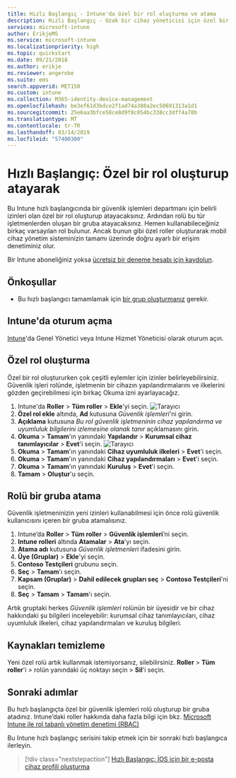 ```yaml
---
title: Hızlı Başlangıç - Intune'da özel bir rol oluşturma ve atama
description: Hızlı Başlangıç - Uzak bir cihaz yöneticisi için özel bir rol oluşturun ve atayın.
services: microsoft-intune
author: ErikjeMS
ms.service: microsoft-intune
ms.localizationpriority: high
ms.topic: quickstart
ms.date: 09/21/2018
ms.author: erikje
ms.reviewer: angerobe
ms.suite: ems
search.appverid: MET150
ms.custom: intune
ms.collection: M365-identity-device-management
ms.openlocfilehash: be3ef61d3bdce2f1ad74a388a2ec50691313a1d1
ms.sourcegitcommit: 25e6aa3bfce58ce8d9f8c054bc338cc3dff4a78b
ms.translationtype: MT
ms.contentlocale: tr-TR
ms.lasthandoff: 03/14/2019
ms.locfileid: "57400300"
---
```

# <a name="quickstart-create-and-assign-a-custom-role"></a>Hızlı Başlangıç: Özel bir rol oluşturup atayarak

Bu Intune hızlı başlangıcında bir güvenlik işlemleri departmanı için belirli izinleri olan özel bir rol oluşturup atayacaksınız. Ardından rolü bu tür işletmenlerden oluşan bir gruba atayacaksınız. Hemen kullanabileceğiniz birkaç varsayılan rol bulunur. Ancak bunun gibi özel roller oluşturarak mobil cihaz yönetim sisteminizin tamamı üzerinde doğru ayarlı bir erişim denetiminiz olur.

Bir Intune aboneliğiniz yoksa [ücretsiz bir deneme hesabı için kaydolun](free-trial-sign-up.md).

## <a name="prerequisites"></a>Önkoşullar

- Bu hızlı başlangıcı tamamlamak için [bir grup oluşturmanız](quickstart-create-group.md) gerekir.

## <a name="sign-in-to-intune"></a>Intune'da oturum açma

[Intune](https://aka.ms/intuneportal)'da Genel Yönetici veya Intune Hizmet Yöneticisi olarak oturum açın.

## <a name="create-a-custom-role"></a>Özel rol oluşturma

Özel bir rol oluştururken çok çeşitli eylemler için izinler belirleyebilirsiniz. Güvenlik işleri rolünde, işletmenin bir cihazın yapılandırmalarını ve ilkelerini gözden geçirebilmesi için birkaç Okuma izni ayarlayacağız.

1. Intune'da **Roller** > **Tüm roller** > **Ekle**'yi seçin.
![Tarayıcı](media/quickstart-create-custom-role/add-custom-role.png)
2. **Özel rol ekle** altında, **Ad** kutusuna *Güvenlik işlemleri*'ni girin.
3. **Açıklama** kutusuna *Bu rol güvenlik işletmeninin cihaz yapılandırma ve uyumluluk bilgilerini izlemesine olanak tanır* açıklamasını girin.
4. **Okuma** > **Tamam**'ın yanındaki **Yapılandır** > **Kurumsal cihaz tanımlayıcılar** > **Evet**'i seçin.
![Tarayıcı](media/quickstart-create-custom-role/corp-device-id-read.png)
5. **Okuma** > **Tamam**'ın yanındaki **Cihaz uyumluluk ilkeleri** > **Evet**'i seçin.
6. **Okuma** > **Tamam**'ın yanındaki **Cihaz yapılandırmaları** > **Evet**'i seçin.
7. **Okuma** > **Tamam**'ın yanındaki **Kuruluş** > **Evet**'i seçin.
8. **Tamam** > **Oluştur**'u seçin.

## <a name="assign-the-role-to-a-group"></a>Rolü bir gruba atama

Güvenlik işletmeninizin yeni izinleri kullanabilmesi için önce rolü güvenlik kullanıcısını içeren bir gruba atamalısınız.

1. Intune’da **Roller** > **Tüm roller** > **Güvenlik işlemleri**’ni seçin.
2. **Intune rolleri** altında **Atamalar** > **Ata**'yı seçin.
3. **Atama adı** kutusuna *Güvenlik işletmenleri* ifadesini girin.
4. **Üye (Gruplar)** > **Ekle**'yi seçin.
5. **Contoso Testçileri** grubunu seçin.
6. **Seç** > **Tamam**'ı seçin.
7. **Kapsam (Gruplar)** > **Dahil edilecek grupları seç** > **Contoso Testçileri**'ni seçin.
8. **Seç** > **Tamam** > **Tamam**'ı seçin.

Artık gruptaki herkes *Güvenlik işlemleri* rolünün bir üyesidir ve bir cihaz hakkındaki şu bilgileri inceleyebilir: kurumsal cihaz tanımlayıcıları, cihaz uyumluluk ilkeleri, cihaz yapılandırmaları ve kuruluş bilgileri.

## <a name="clean-up-resources"></a>Kaynakları temizleme

Yeni özel rolü artık kullanmak istemiyorsanız, silebilirsiniz. **Roller** > **Tüm roller**'i > rolün yanındaki üç noktayı seçin > **Sil**'i seçin.

## <a name="next-steps"></a>Sonraki adımlar

Bu hızlı başlangıçta özel bir güvenlik işlemleri rolü oluşturup bir gruba atadınız. Intune’daki roller hakkında daha fazla bilgi için bkz. [Microsoft Intune ile rol tabanlı yönetim denetimi (RBAC)](role-based-access-control.md)

Bu Intune hızlı başlangıç serisini takip etmek için bir sonraki hızlı başlangıca ilerleyin.

> [!div class="nextstepaction"]
> [Hızlı Başlangıç: İOS için bir e-posta cihaz profili oluşturma](quickstart-email-profile.md)
